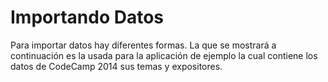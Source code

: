 # Importando Datos
Para importar datos hay diferentes formas. La que se mostrará a continuación es la usada para la aplicación de ejemplo la cual contiene los datos de CodeCamp 2014 sus temas y expositores.